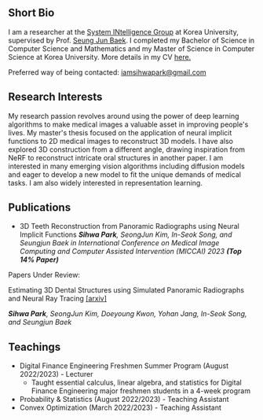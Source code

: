 ## Short Bio

I am a researcher at the [System INtelligence Group](https://singkru.github.io/) at Korea University, supervised by Prof. [Seung Jun Baek](https://singkru.github.io/). I completed my Bachelor of Science in Computer Science and Mathematics and my Master of Science in Computer Science at Korea University. More details in my CV [here.](/sihwa-park-cv.pdf) 

Preferred way of being contacted: iamsihwapark@gmail.com

## Research Interests

My research passion revolves around using the power of deep learning algorithms to make medical images a valuable asset in improving people's lives. My master's thesis focused on the application of neural implicit functions to 2D medical images to reconstruct 3D models. I have also explored 3D construction from a different angle, drawing inspiration from NeRF to reconstruct intricate oral structures in another paper. I am interested in many emerging vision algorithms including diffusion models and eager to develop a new model to fit the unique demands of medical tasks. I am also widely interested in representation learning.

## Publications

* 3D Teeth Reconstruction from Panoramic Radiographs using Neural Implicit Functions
*__Sihwa Park__, SeongJun Kim, In-Seok Song, and Seungjun Baek in International Conference on Medical Image Computing and Computer Assisted Intervention (MICCAI) 2023 __(Top 14% Paper)__*

Papers Under Review:

Estimating 3D Dental Structures using Simulated Panoramic Radiographs and Neural Ray Tracing [[arxiv]](https://arxiv.org/abs/2304.04027)

*__Sihwa Park__, SeongJun Kim, Doeyoung Kwon, Yohan Jang, In-Seok Song, and Seungjun Baek*

## Teachings

* Digital Finance Engineering Freshmen Summer Program (August 2022/2023) - Lecturer
  * Taught essential calculus, linear algebra, and statistics for Digital Finance Engineering major freshmen students in a 4-week program
* Probability & Statistics (August 2022/2023) - Teaching Assistant
* Convex Optimization (March 2022/2023) - Teaching Assistant

